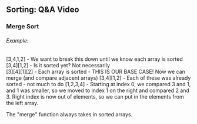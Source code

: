 ## Sorting: Q&A Video

### Merge Sort
###### Example: 
[3,4,1,2] - We want to break this down until we know each array is sorted  
[3,4][1,2] - Is it sorted yet? Not necessarily  
[3][4][1][2] - Each array is sorted - THIS IS OUR BASE CASE! Now we can merge (and compare adjacent arrays) 
[3,4][1,2] - Each of these was already sorted - not much to do
[1,2,3,4] - Starting at index 0, we compared 3 and 1, and 1 was smaller, so we moved to index 1 on the right and compared 2 and 3. Right index is now out of elements, so we can put in the elements from the left array.  

The "merge" function always takes in sorted arrays.